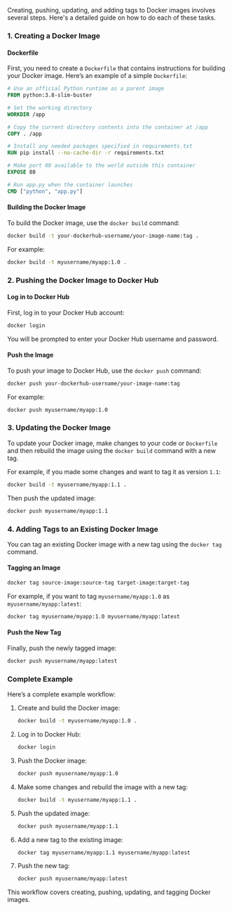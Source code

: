 Creating, pushing, updating, and adding tags to Docker images involves several steps. Here's a detailed guide on how to do each of these tasks.

### 1. Creating a Docker Image

#### Dockerfile
First, you need to create a `Dockerfile` that contains instructions for building your Docker image. Here’s an example of a simple `Dockerfile`:

```Dockerfile
# Use an official Python runtime as a parent image
FROM python:3.8-slim-buster

# Set the working directory
WORKDIR /app

# Copy the current directory contents into the container at /app
COPY . /app

# Install any needed packages specified in requirements.txt
RUN pip install --no-cache-dir -r requirements.txt

# Make port 80 available to the world outside this container
EXPOSE 80

# Run app.py when the container launches
CMD ["python", "app.py"]
```

#### Building the Docker Image
To build the Docker image, use the `docker build` command:

```sh
docker build -t your-dockerhub-username/your-image-name:tag .
```

For example:

```sh
docker build -t myusername/myapp:1.0 .
```

### 2. Pushing the Docker Image to Docker Hub

#### Log in to Docker Hub
First, log in to your Docker Hub account:

```sh
docker login
```

You will be prompted to enter your Docker Hub username and password.

#### Push the Image
To push your image to Docker Hub, use the `docker push` command:

```sh
docker push your-dockerhub-username/your-image-name:tag
```

For example:

```sh
docker push myusername/myapp:1.0
```

### 3. Updating the Docker Image

To update your Docker image, make changes to your code or `Dockerfile` and then rebuild the image using the `docker build` command with a new tag.

For example, if you made some changes and want to tag it as version `1.1`:

```sh
docker build -t myusername/myapp:1.1 .
```

Then push the updated image:

```sh
docker push myusername/myapp:1.1
```

### 4. Adding Tags to an Existing Docker Image

You can tag an existing Docker image with a new tag using the `docker tag` command.

#### Tagging an Image
```sh
docker tag source-image:source-tag target-image:target-tag
```

For example, if you want to tag `myusername/myapp:1.0` as `myusername/myapp:latest`:

```sh
docker tag myusername/myapp:1.0 myusername/myapp:latest
```

#### Push the New Tag
Finally, push the newly tagged image:

```sh
docker push myusername/myapp:latest
```

### Complete Example

Here’s a complete example workflow:

1. Create and build the Docker image:
    ```sh
    docker build -t myusername/myapp:1.0 .
    ```
2. Log in to Docker Hub:
    ```sh
    docker login
    ```
3. Push the Docker image:
    ```sh
    docker push myusername/myapp:1.0
    ```
4. Make some changes and rebuild the image with a new tag:
    ```sh
    docker build -t myusername/myapp:1.1 .
    ```
5. Push the updated image:
    ```sh
    docker push myusername/myapp:1.1
    ```
6. Add a new tag to the existing image:
    ```sh
    docker tag myusername/myapp:1.1 myusername/myapp:latest
    ```
7. Push the new tag:
    ```sh
    docker push myusername/myapp:latest
    ```

This workflow covers creating, pushing, updating, and tagging Docker images.
